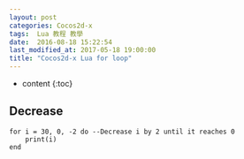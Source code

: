```yaml
---
layout: post
categories: Cocos2d-x
tags:  Lua 教程 教學 
date:  2016-08-18 15:22:54
last_modified_at: 2017-05-18 19:00:00
title: "Cocos2d-x Lua for loop"
---
```

<!--                Title 的建議最大長度                   -->

* content
{:toc}


## Decrease
```
for i = 30, 0, -2 do --Decrease i by 2 until it reaches 0
	print(i)
end
```